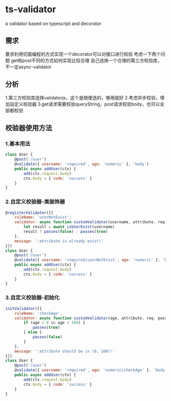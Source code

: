 # ts-validator
a validator based on typescript and decorator

## 需求
要求利用切面编程的方式实现一个decorator可以对接口进行校验
考虑一下两个问题
get和post不同的方式如何实现比较合理
自己选择一个合理的第三方校验库，不一定async-validator

## 分析
1.第三方校验库选择validatorjs，这个是随便选的，够用就好
2.考虑异步校验，增加自定义校验器
3.get请求需要校验queryString，post请求校验body，也可以全部都校验

## 校验器使用方法
### 1.基本用法
```javascript
class User {
    @post('/user')
    @validate({ username: 'required', age: 'numeric' }, 'body')
    public async addUser(ctx) {
        add(ctx.request.body)
        ctx.body = { code: 'success' }
    }
}
```
### 2.自定义校验器-类装饰器
```javascript
@registerValidator([{
    ruleName: 'userNotExist',
    validator: async function customValidator(username, attribute, req, passes) {
        let result = await isUserExist(username)
        result ? passes(false) : passes(true)
    },
    message: ':attribute is already exist!'
}])
class User {
    @post('/user')
    @validate({ username: 'required|userNotExist', age: 'numeric' }, 'body')
    public async addUser(ctx) {
        add(ctx.request.body)
        ctx.body = { code: 'success' }
    }
}
```
### 3.自定义校验器-初始化
```javascript
initValidator([{
    ruleName: 'checkAge',
    validator: async function customValidator(age, attribute, req, passes) {
        if (age > 0 && age < 100) {
            passes(true)
        } else {
            passes(false)
        }
    },
    message: ':attribute should be in (0, 100)!'
}])
class User {
    @post('/user')
    @validate({ username: 'required', age: 'numeric|checkAge' }, 'body')
    public async addUser(ctx) {
        add(ctx.request.body)
        ctx.body = { code: 'success' }
    }
}
```